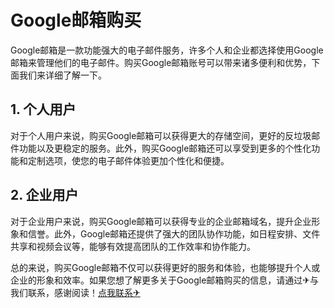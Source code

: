 # Google邮箱购买

Google邮箱是一款功能强大的电子邮件服务，许多个人和企业都选择使用Google邮箱来管理他们的电子邮件。购买Google邮箱账号可以带来诸多便利和优势，下面我们来详细了解一下。

## 1. 个人用户

对于个人用户来说，购买Google邮箱可以获得更大的存储空间，更好的反垃圾邮件功能以及更稳定的服务。此外，购买Google邮箱还可以享受到更多的个性化功能和定制选项，使您的电子邮件体验更加个性化和便捷。

## 2. 企业用户

对于企业用户来说，购买Google邮箱可以获得专业的企业邮箱域名，提升企业形象和信誉。此外，Google邮箱还提供了强大的团队协作功能，如日程安排、文件共享和视频会议等，能够有效提高团队的工作效率和协作能力。

总的来说，购买Google邮箱不仅可以获得更好的服务和体验，也能够提升个人或企业的形象和效率。如果您想了解更多关于Google邮箱购买的信息，请通过✈与我们联系，感谢阅读！[点我联系✈](https://us.G208.com)